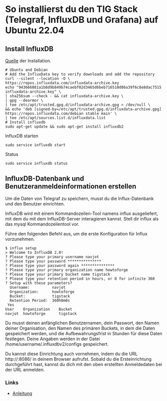 # So installierst du den TIG Stack (Telegraf, InfluxDB und Grafana) auf Ubuntu 22.04

## Install InfluxDB
[Quelle](https://docs.influxdata.com/influxdb/v2/install/?t=Linux) der Installation.

```
# Ubuntu and Debian
# Add the InfluxData key to verify downloads and add the repository
curl --silent --location -O \
https://repos.influxdata.com/influxdata-archive.key
echo "943666881a1b8d9b849b74caebf02d3465d6beb716510d86a39f6c8e8dac7515  influxdata-archive.key" \
| sha256sum --check - && cat influxdata-archive.key \
| gpg --dearmor \
| tee /etc/apt/trusted.gpg.d/influxdata-archive.gpg > /dev/null \
&& echo 'deb [signed-by=/etc/apt/trusted.gpg.d/influxdata-archive.gpg] https://repos.influxdata.com/debian stable main' \
| tee /etc/apt/sources.list.d/influxdata.list
# Install influxdb
sudo apt-get update && sudo apt-get install influxdb2
```
InfluxDB starten
```
sudo service influxdb start
```
Status
```
sudo service influxdb status
```

## InfluxDB-Datenbank und Benutzeranmeldeinformationen erstellen

Um die Daten von Telegraf zu speichern, musst du die Influx-Datenbank und den Benutzer einrichten.

InfluxDB wird mit einem Kommandozeilen-Tool namens influx ausgeliefert, mit dem du mit dem InfluxDB-Server interagieren kannst. Stell dir influx als das mysql Kommandozeilentool vor.

Führe den folgenden Befehl aus, um die erste Konfiguration für Influx vorzunehmen.

```
$ influx setup
> Welcome to InfluxDB 2.0!
? Please type your primary username navjot
? Please type your password ***************
? Please type your password again ***************
? Please type your primary organization name howtoforge
? Please type your primary bucket name tigstack
? Please type your retention period in hours, or 0 for infinite 360
? Setup with these parameters?
  Username:          navjot
  Organization:      howtoforge
  Bucket:            tigstack
  Retention Period:  360h0m0s
 Yes
User    Organization    Bucket
navjot  howtoforge      tigstack
```
Du musst deinen anfänglichen Benutzernamen, dein Passwort, den Namen deiner Organisation, den Namen des primären Buckets, in dem die Daten gespeichert werden, und die Aufbewahrungsfrist in Stunden für diese Daten festlegen. Deine Angaben werden in der Datei /home/username/.influxdbv2/configs gespeichert.

Du kannst diese Einrichtung auch vornehmen, indem du die URL http://<serverIP>:8086/ in deinem Browser aufrufst. Sobald du die Ersteinrichtung durchgeführt hast, kannst du dich mit den oben erstellten Anmeldedaten bei der URL anmelden.

### Links
+ [Anleitung](https://www.howtoforge.de/anleitung/so-installierst-du-den-tig-stack-telegraf-influxdb-und-grafana-auf-ubuntu-22-04/)
